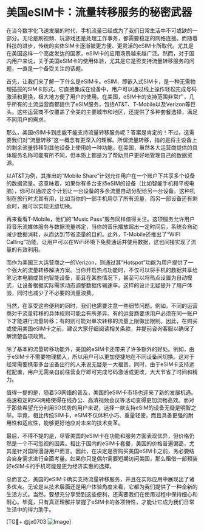 # 美国eSIM卡：流量转移服务的秘密武器

在当今数字化飞速发展的时代，手机流量已经成为了我们日常生活中不可或缺的一部分。无论是刷视频、玩游戏还是处理工作事务，都需要稳定的网络连接。而随着科技的进步，传统的实体SIM卡逐渐被更方便、更灵活的eSIM卡所取代。尤其是在美国这样一个高度发达的国家，eSIM卡的应用场景越来越广泛。然而，对于国内用户来说，关于美国eSIM卡的使用体验，尤其是它是否支持流量转移服务的问题，一直是一个备受关注的话题。

首先，让我们来了解一下什么是eSIM卡。eSIM，即嵌入式SIM卡，是一种无需物理插拔的SIM卡形式。它直接集成在设备中，用户可以通过线上操作轻松完成号码激活和更换，极大地方便了用户的使用。在美国，eSIM卡的支持范围非常广，几乎所有的主流运营商都提供了eSIM服务，包括AT&T、T-Mobile以及Verizon等巨头。这些运营商不仅覆盖了全美的主要城市和地区，还提供了多种套餐选择，满足不同用户的需求。

那么，美国eSIM卡到底能不能支持流量转移服务呢？答案是肯定的！不过，这需要我们对“流量转移”这一概念有更深入的理解。所谓流量转移，指的是将主设备上的剩余流量转移到其他设备上使用的一种功能。在美国，虽然各大运营商提供的具体服务名称可能有所不同，但本质上都是为了帮助用户更好地管理自己的数据资源。

以AT&T为例，其推出的“Mobile Share”计划允许用户在一个账户下共享多个设备的数据流量。这意味着，如果你有多台支持eSIM的设备（比如智能手机和平板电脑），你可以通过这个计划让一台设备的多余流量自动分配给另一台设备。这种机制在旅行时尤其有用，比如当你的一部手机用尽了所有流量，而另一部设备还有剩余时，就可以实现无缝切换。

再来看看T-Mobile，他们的“Music Pass”服务同样值得关注。这项服务允许用户将音乐流媒体服务与数据流量绑定，当你的音乐播放超出一定时间后，系统会自动减少数据消耗，从而达到节省流量的目的。此外，T-Mobile还推出了“WIFI Calling”功能，让用户可以在WiFi环境下免费通话并使用数据，这也间接实现了流量的有效利用。

而作为美国三大运营商之一的Verizon，则通过其“Hotspot”功能为用户提供了一个强大的流量转移解决方案。当你开启热点功能时，不仅可以将手机的数据共享给笔记本电脑或其他智能设备，而且在某些情况下，甚至可以将热点设置为自动模式，让设备根据实际需求动态调整数据传输速率。这样的设计无疑提升了用户体验，同时也减少了不必要的流量浪费。

当然，在享受这些便利的同时，我们也需要注意一些细节问题。例如，不同的运营商对于流量转移的具体规则可能会有所差异。有的运营商要求用户必须在同一账户下才能进行流量转移；有的则可能对单次转移的流量上限做出限制。因此，在购买或使用美国eSIM卡之前，建议大家仔细阅读相关条款，并提前咨询客服以确保了解清楚各项政策。

除了基本的流量转移功能外，美国的eSIM卡还带来了许多额外的好处。例如，由于eSIM卡不需要物理插入，所以用户可以更加便捷地在不同设备间切换。这对于经常需要携带多台设备出行的人来说无疑是一大福音。同时，由于eSIM卡支持远程配置，用户无需亲自前往营业厅即可完成号码激活或更改，大大节省了时间和精力。

值得一提的是，随着5G网络的普及，美国的eSIM卡市场也迎来了新的发展机遇。高速稳定的5G网络使得在线办公、高清视频会议等活动变得更加流畅高效。而对于那些希望充分利用5G优势的用户来说，选择一款支持eSIM的设备无疑是明智之举。毕竟，相比传统SIM卡，eSIM不仅体积小巧、重量轻便，而且具备更强的耐用性和适应性，能够更好地应对未来的技术变革。

最后，不得不提的是，尽管美国的eSIM卡在功能和服务方面表现优异，但价格仍然是一个不可忽视的因素。相比于国内的eSIM卡套餐，美国的价格普遍偏高，尤其是针对国际漫游用户而言。因此，在决定是否购买美国eSIM卡之前，务必要结合自身需求进行全面考量。如果你只是偶尔需要短期访问美国，那么租借一部预装好eSIM卡的手机可能是更为经济实惠的选择。

总而言之，美国的eSIM卡确实支持流量转移服务，并且在实际应用中展现出了诸多优点。无论是从技术层面还是用户体验角度来看，它都为我们提供了一种全新的生活方式。当然，要想充分享受到这些便利，还需要我们在使用过程中保持细心和耐心。毕竟，只有真正理解并掌握了eSIM卡的各项特性，才能让它成为我们日常生活中的得力助手。

[TG💪+ @jx0703 ![Image](https://github.com/user-attachments/assets/dbca1d08-cadb-493c-b0ec-ad6f7a83f270)]